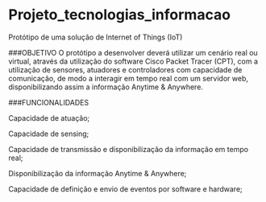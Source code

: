 # Projeto_tecnologias_informacao
Protótipo de uma solução de Internet of Things (IoT)

###OBJETIVO
O protótipo a desenvolver deverá utilizar um cenário real ou virtual, através da utilização do software Cisco Packet Tracer (CPT), com a utilização de sensores, atuadores e controladores com capacidade de comunicação, de modo a interagir em tempo real com um servidor web, disponibilizando assim a informação Anytime & Anywhere.

###FUNCIONALIDADES

Capacidade de atuação;

Capacidade de sensing;

Capacidade de transmissão e disponibilização da informação em tempo real;

Disponibilização da informação Anytime & Anywhere;

Capacidade de definição e envio de eventos por software e hardware;


